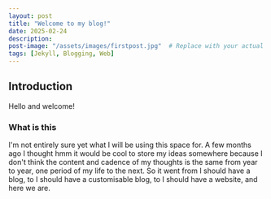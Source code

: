 ```yaml
---
layout: post
title: "Welcome to my blog!"
date: 2025-02-24
description:
post-image: "/assets/images/firstpost.jpg"  # Replace with your actual image path
tags: [Jekyll, Blogging, Web]
---
```

## Introduction

Hello and welcome! 

### What is this

I'm not entirely sure yet what I will be using this space for. A few months ago I thought hmm it would be cool to store my ideas somewhere because I don't think the content and cadence of my thoughts is the same from year to year, one period of my life to the next. So it went from I should have a blog, to I should have a customisable blog, to I should have a website, and here we are. 